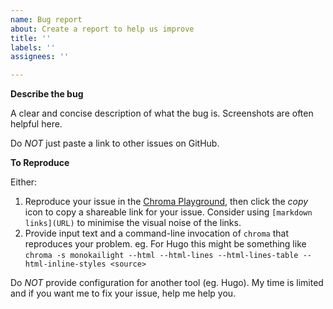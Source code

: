 ```yaml
---
name: Bug report
about: Create a report to help us improve
title: ''
labels: ''
assignees: ''

---
```


**Describe the bug**

A clear and concise description of what the bug is. Screenshots are often helpful here.

Do *NOT* just paste a link to other issues on GitHub.

**To Reproduce**

Either:

1. Reproduce your issue in the [Chroma Playground](https://swapoff.org/chroma/playground/), then click the _copy_ icon to copy a shareable link for your issue. Consider using `[markdown links](URL)` to minimise the visual noise of the links.
2. Provide input text and a command-line invocation of `chroma` that reproduces your problem. eg. For Hugo this might be something like `chroma -s monokailight --html --html-lines --html-lines-table --html-inline-styles <source>`

Do *NOT* provide configuration for another tool (eg. Hugo). My time is limited and if you want me to fix your issue, help me help you.
